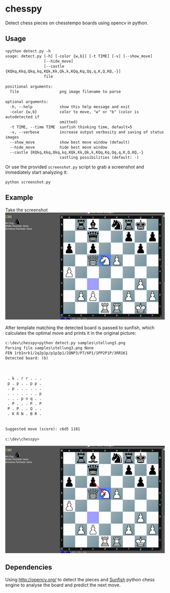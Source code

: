 # chesspy
Detect chess pieces on chesstempo boards using opencv in python.

## Usage
```
>python detect.py -h
usage: detect.py [-h] [-color {w,b}] [-t TIME] [-v] [--show_move]
                 [--hide_move]
                 [--castle {KQkq,Kkq,Qkq,kq,KQk,Kk,Qk,k,KQq,Kq,Qq,q,K,Q,KQ,-}]
                 file

positional arguments:
  file                  png image filename to parse

optional arguments:
  -h, --help            show this help message and exit
  -color {w,b}          color to move, "w" or "b" (color is autodetected if
                        omitted)
  -t TIME, --time TIME  sunfish thinking time, default=5
  -v, --verbose         increase output verbosity and saving of status images
  --show_move           show best move window (default)
  --hide_move           hide best move window
  --castle {KQkq,Kkq,Qkq,kq,KQk,Kk,Qk,k,KQq,Kq,Qq,q,K,Q,KQ,-}
                        castling possibilities (default: -)

```

Or use the provided `screenshot.py` script to grab a screenshot and immediately start analyzing it:
```
python screenshot.py
```

## Example
Take the screenshot ![Example screenshot](/samples/stellung3.png?raw=true "Example Screenshot")

After template matching the detected board is passed to sunfish, which calculates the optimal move and prints it in the original picture:
```
c:\dev\chesspy>python detect.py samples\stellung3.png
Parsing file samples\stellung3.png None
FEN 1rb1nrk1/2q2p1p/p1p3p1/2QNP3/P7/6P1/1PP2P1P/3RR1K1
Detected board: (b)



 . k . r r . . .
 p . p . . p p .
 . p . . . . . .
 . . . . . . . p
 . . . p n q . .
 . P . . . P . P
 P . P . . Q . .
 . K R N . B R .


Suggested move (score): c6d5 1181

c:\dev\chesspy>
```
![Example screenshot](/screenshots/output.png?raw=true "Example Screenshot")

## Dependencies

Using http://opencv.org/ to detect the pieces and [Sunfish](https://github.com/thomasahle/sunfish) python chess engine to analyse the board and predict the next move.
